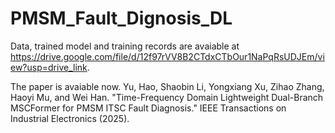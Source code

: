 # PMSM_Fault_Dignosis_DL

Data, trained model and training records are avaiable at https://drive.google.com/file/d/12f97rVV8B2CTdxCTbOur1NaPqRsUDJEm/view?usp=drive_link.

The paper is avaiable now.
Yu, Hao, Shaobin Li, Yongxiang Xu, Zihao Zhang, Haoyi Mu, and Wei Han. "Time-Frequency Domain Lightweight Dual-Branch MSCFormer for PMSM ITSC Fault Diagnosis." IEEE Transactions on Industrial Electronics (2025).
